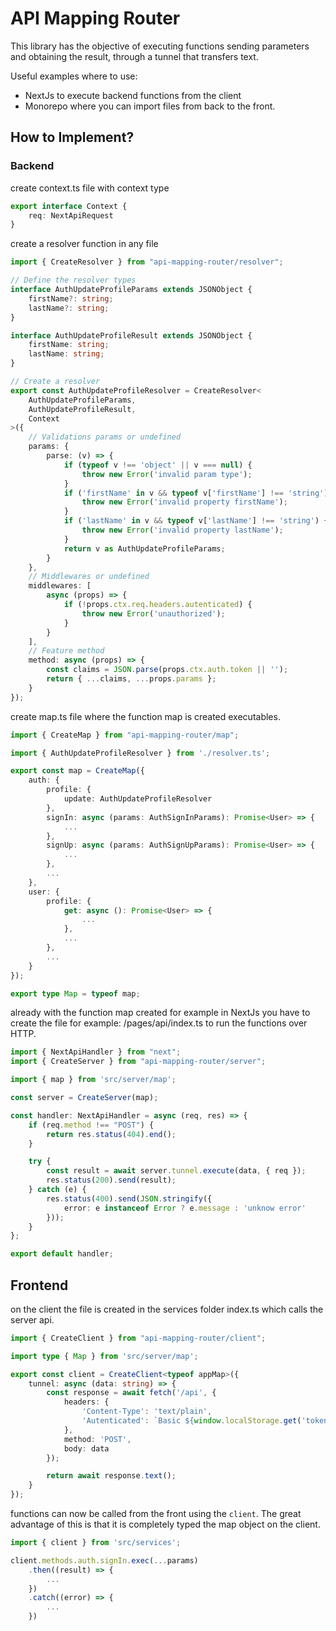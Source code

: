 # API Mapping Router
This library has the objective of executing functions 
sending parameters and obtaining the result, through a 
tunnel that transfers text.

Useful examples where to use:

- NextJs to execute backend functions from the client
- Monorepo where you can import files from back to the front.

## How to Implement?

### Backend
create context.ts file with context type

```ts
export interface Context {
	req: NextApiRequest
}
```

create a resolver function in any file

```ts
import { CreateResolver } from "api-mapping-router/resolver";

// Define the resolver types
interface AuthUpdateProfileParams extends JSONObject {
	firstName?: string;
	lastName?: string;
}

interface AuthUpdateProfileResult extends JSONObject {
	firstName: string;
	lastName: string;
}

// Create a resolver
export const AuthUpdateProfileResolver = CreateResolver<
	AuthUpdateProfileParams,
	AuthUpdateProfileResult,
	Context
>({
	// Validations params or undefined
	params: {
		parse: (v) => {
			if (typeof v !== 'object' || v === null) {
				throw new Error('invalid param type');
			}
			if ('firstName' in v && typeof v['firstName'] !== 'string') {
				throw new Error('invalid property firstName');
			}
			if ('lastName' in v && typeof v['lastName'] !== 'string') {
				throw new Error('invalid property lastName');
			}
			return v as AuthUpdateProfileParams;
		}
	},
	// Middlewares or undefined
	middlewares: [
		async (props) => {
			if (!props.ctx.req.headers.autenticated) {
				throw new Error('unauthorized');
			}
		}
	],
	// Feature method
	method: async (props) => {
		const claims = JSON.parse(props.ctx.auth.token || '');
		return { ...claims, ...props.params };
	}
});
```

create map.ts file where the function map is created
executables.

```ts
import { CreateMap } from "api-mapping-router/map";

import { AuthUpdateProfileResolver } from './resolver.ts';

export const map = CreateMap({
    auth: {
        profile: {
			update: AuthUpdateProfileResolver
		},
        signIn: async (params: AuthSignInParams): Promise<User> => {
            ...
        }, 
        signUp: async (params: AuthSignUpParams): Promise<User> => {
            ...
        },
        ...
    },
    user: {
        profile: {
            get: async (): Promise<User> => {
                ...
            },
            ...
        },
        ...
    }
});

export type Map = typeof map;
```

already with the function map created for example in NextJs
you have to create the file for example: /pages/api/index.ts
to run the functions over HTTP.

```ts
import { NextApiHandler } from "next";
import { CreateServer } from "api-mapping-router/server";

import { map } from 'src/server/map';

const server = CreateServer(map);

const handler: NextApiHandler = async (req, res) => {
    if (req.method !== "POST") {
        return res.status(404).end();
    }

    try {
        const result = await server.tunnel.execute(data, { req });
        res.status(200).send(result);
    } catch (e) {
        res.status(400).send(JSON.stringify({
            error: e instanceof Error ? e.message : 'unknow error'
        }));
    }
};

export default handler;
```

## Frontend

on the client the file is created in the services folder
index.ts which calls the server api.

```ts
import { CreateClient } from "api-mapping-router/client";

import type { Map } from 'src/server/map';

export const client = CreateClient<typeof appMap>({
    tunnel: async (data: string) => {
        const response = await fetch('/api', {
            headers: {
                'Content-Type': 'text/plain',
                'Autenticated': `Basic ${window.localStorage.get('token')}`
            },
            method: 'POST',
            body: data
        });

        return await response.text();
    }
});
```

functions can now be called from the front using the `client`. 
The great advantage of this is that it is completely
typed the map object on the client.

```ts
import { client } from 'src/services';

client.methods.auth.signIn.exec(...params)
    .then((result) => {
        ...
    })
    .catch((error) => {
        ...
    })

```